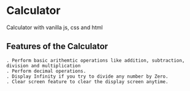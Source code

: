 # Calculator

Calculator with vanilla js, css and html

## Features of the Calculator

    . Perform basic arithemtic operations like addition, subtraction, division and multiplication
    . Perform decimal operations.
    . Display Infinity if you try to divide any number by Zero.
    . Clear screen feature to clear the display screen anytime.
